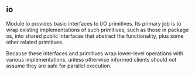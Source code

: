 
## io

Module io provides basic interfaces to I/O primitives. Its primary job is to wrap
existing implementations of such primitives, such as those in package os, into shared
public interfaces that abstract the functionality, plus some other related primitives.

Because these interfaces and primitives wrap lower-level operations with various
implementations, unless otherwise informed clients should not assume they are safe
for parallel execution.

